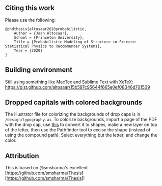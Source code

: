 ## Citing this work

Please use the following:

```
@phdthesis{altosaar2020probabilistic,
    Author = {Jaan Altosaar},
    School = {Princeton University},
    Title = {Probabilistic Modeling of Structure in Science: Statistical Physics to Recommender Systems},
    Year = {2020}
}
```

## Building environment

Still using something like MacTex and Sublime Text with XeTeX: https://gist.github.com/altosaar/15b597c95644f665e0ef08346d701509

## Dropped capitals with colored backgrounds

The Illustrator file for colorizing the backgrounds of drop caps is in `/design/typography.ai`. To colorize backgrounds, import a page of the PDF with the drop cap, use [this](https://graphicdesign.stackexchange.com/questions/60548/how-can-i-open-a-pdf-in-illustrator-and-convert-text-with-a-missing-font-into-ou) to convert it to shapes, make a new layer on top of the letter, then use the Pathfinder tool to excise the shape (instead of using the compound path). Select everything but the letter, and change the color.

## Attribution

This is based on @smsharma's excellent [https://github.com/smsharma/Thesis][https://github.com/smsharma/Thesis]!